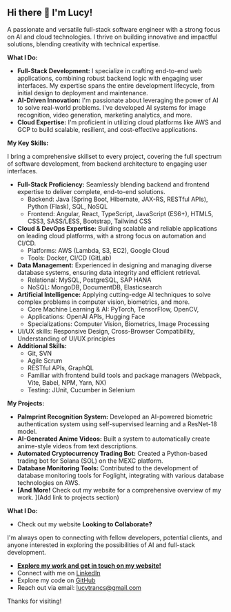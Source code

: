 ## Hi there 👋 I'm Lucy!

A passionate and versatile full-stack software engineer with a strong focus on AI and cloud technologies. I thrive on building innovative and impactful solutions, blending creativity with technical expertise.

**What I Do:**

*   **Full-Stack Development:** I specialize in crafting end-to-end web applications, combining robust backend logic with engaging user interfaces. My expertise spans the entire development lifecycle, from initial design to deployment and maintenance.
*   **AI-Driven Innovation:** I'm passionate about leveraging the power of AI to solve real-world problems. I've developed AI systems for image recognition, video generation, marketing analytics, and more.
*   **Cloud Expertise:** I'm proficient in utilizing cloud platforms like AWS and GCP to build scalable, resilient, and cost-effective applications.

**My Key Skills:**

I bring a comprehensive skillset to every project, covering the full spectrum of software development, from backend architecture to engaging user interfaces.

*   **Full-Stack Proficiency:** Seamlessly blending backend and frontend expertise to deliver complete, end-to-end solutions.
    *   Backend: Java (Spring Boot, Hibernate, JAX-RS, RESTful APIs), Python (Flask), SQL, NoSQL
    *   Frontend: Angular, React, TypeScript, JavaScript (ES6+), HTML5, CSS3, SASS/LESS, Bootstrap, Tailwind CSS
*   **Cloud & DevOps Expertise:** Building scalable and reliable applications on leading cloud platforms, with a strong focus on automation and CI/CD.
    *   Platforms: AWS (Lambda, S3, EC2), Google Cloud
    *   Tools: Docker, CI/CD (GitLab)
*   **Data Management:** Experienced in designing and managing diverse database systems, ensuring data integrity and efficient retrieval.
    *   Relational: MySQL, PostgreSQL, SAP HANA
    *   NoSQL: MongoDB, DocumentDB, Elasticsearch
*   **Artificial Intelligence:** Applying cutting-edge AI techniques to solve complex problems in computer vision, biometrics, and more.
    *    Core Machine Learning & AI: PyTorch, TensorFlow, OpenCV,
    *   Applications: OpenAI APIs, Hugging Face
    *   Specializations: Computer Vision, Biometrics, Image Processing
*    UI/UX skills: Responsive Design, Cross-Browser Compatibility, Understanding of UI/UX principles
*   **Additional Skills:**
    *    Git, SVN
    *   Agile Scrum
    *   RESTful APIs, GraphQL
    *  Familiar with frontend build tools and package managers (Webpack, Vite, Babel, NPM, Yarn, NX)
    *  Testing: JUnit, Cucumber in Selenium

**My Projects:**

*   **Palmprint Recognition System:** Developed an AI-powered biometric authentication system using self-supervised learning and a ResNet-18 model.
*   **AI-Generated Anime Videos:** Built a system to automatically create anime-style videos from text descriptions.
*   **Automated Cryptocurrency Trading Bot:** Created a Python-based trading bot for Solana (SOL) on the MEXC platform.
*   **Database Monitoring Tools:** Contributed to the development of database monitoring tools for Foglight, integrating with various database technologies on AWS.
*   **[And More!**  Check out my website for a comprehensive overview of my work. ](Add link to projects section)

**What I Do:**

*   Check out my website
    **Looking to Collaborate?**

I'm always open to connecting with fellow developers, potential clients, and anyone interested in exploring the possibilities of AI and full-stack development.

*   [**Explore my work and get in touch on my website!**](https://yourwebsite.com)
*   Connect with me on [LinkedIn](https://www.linkedin.com/in/lucytranai/)
*   Explore my code on [GitHub](https://github.com/lucytrandev)
*   Reach out via email: [lucytrancs@gmail.com](mailto:lucytrancs@gmail.com)

Thanks for visiting!
